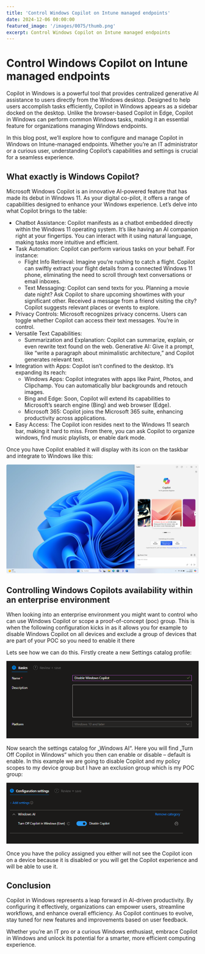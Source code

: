 ```yaml
---
title: 'Control Windows Copilot on Intune managed endpoints'
date: 2024-12-06 00:00:00
featured_image: '/images/0075/thumb.png'
excerpt: Control Windows Copilot on Intune managed endpoints
---
```


# Control Windows Copilot on Intune managed endpoints

Copilot in Windows is a powerful tool that provides centralized generative AI assistance to users directly from the Windows desktop. Designed to help users accomplish tasks efficiently, Copilot in Windows appears as a sidebar docked on the desktop. Unlike the browser-based Copilot in Edge, Copilot in Windows can perform common Windows tasks, making it an essential feature for organizations managing Windows endpoints.

In this blog post, we’ll explore how to configure and manage Copilot in Windows on Intune-managed endpoints. Whether you’re an IT administrator or a curious user, understanding Copilot’s capabilities and settings is crucial for a seamless experience.

## What exactly is Windows Copilot?
Microsoft Windows Copilot is an innovative AI-powered feature that has made its debut in Windows 11. As your digital co-pilot, it offers a range of capabilities designed to enhance your Windows experience. Let’s delve into what Copilot brings to the table:

- Chatbot Assistance: Copilot manifests as a chatbot embedded directly within the Windows 11 operating system. It’s like having an AI companion right at your fingertips. You can interact with it using natural language, making tasks more intuitive and efficient.
- Task Automation: Copilot can perform various tasks on your behalf. For instance:
    - Flight Info Retrieval: Imagine you’re rushing to catch a flight. Copilot can swiftly extract your flight details from a connected Windows 11 phone, eliminating the need to scroll through text conversations or email inboxes.
    - Text Messaging: Copilot can send texts for you. Planning a movie date night? Ask Copilot to share upcoming showtimes with your significant other. Received a message from a friend visiting the city? Copilot suggests relevant places or events to explore.
- Privacy Controls: Microsoft recognizes privacy concerns. Users can toggle whether Copilot can access their text messages. You’re in control.
- Versatile Text Capabilities:
    - Summarization and Explanation: Copilot can summarize, explain, or even rewrite text found on the web.
Generative AI: Give it a prompt, like “write a paragraph about minimalistic architecture,” and Copilot generates relevant text.
- Integration with Apps: Copilot isn’t confined to the desktop. It’s expanding its reach:
    - Windows Apps: Copilot integrates with apps like Paint, Photos, and Clipchamp. You can automatically blur backgrounds and retouch images.
    - Bing and Edge: Soon, Copilot will extend its capabilities to Microsoft’s search engine (Bing) and web browser (Edge).
    - Microsoft 365: Copilot joins the Microsoft 365 suite, enhancing productivity across applications.
- Easy Access: The Copilot icon resides next to the Windows 11 search bar, making it hard to miss. From there, you can ask Copilot to organize windows, find music playlists, or enable dark mode.

Once you have Copilot enabled it will display with its icon on the taskbar and integrate to Windows like this:

![](/images/0075/1.png)

## Controlling Windows Copilots availability within an enterprise environment
When looking into an enterprise environment you might want to control who can use Windows Copilot or scope a proof-of-concept (poc) group. This is when the following configuration kicks in as it allows you for example to disable Windows Copilot on all devices and exclude a group of devices that are part of your POC so you need to enable it there

Lets see how we can do this. Firstly create a new Settings catalog profile:

![](/images/0075/2.png)

Now search the settings catalog for „Windows AI“. Here you will find „Turn Off Copilot in Windows“ which you then can enable or disable – default is enable. In this example we are going to disable Copilot and my policy scopes to my device group but I have an exclusion group which is my POC group:

![](/images/0075/3.png)

Once you have the policy assigned you either will not see the Copilot icon on a device because it is disabled or you will get the Copilot experience and will be able to use it.

## Conclusion
Copilot in Windows represents a leap forward in AI-driven productivity. By configuring it effectively, organizations can empower users, streamline workflows, and enhance overall efficiency. As Copilot continues to evolve, stay tuned for new features and improvements based on user feedback.

Whether you’re an IT pro or a curious Windows enthusiast, embrace Copilot in Windows and unlock its potential for a smarter, more efficient computing experience.